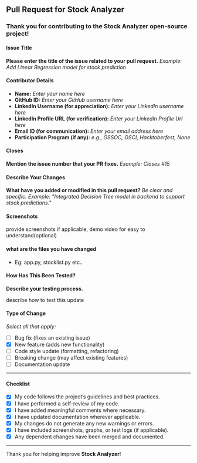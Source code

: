 ## Pull Request for Stock Analyzer

### Thank you for contributing to the **Stock Analyzer** open-source project!

#### Issue Title

**Please enter the title of the issue related to your pull request.**
_Example: Add Linear Regression model for stock prediction_

#### Contributor Details

- **Name:** _Enter your name here_
- **GitHub ID:** _Enter your GitHub username here_
- **LinkedIn Username (for appreciation):** _Enter your LinkedIn username here_
- **LinkedIn Profile URL (for verification):** _Enter your LinkedIn Profile Url here_
- **Email ID (for communication):** _Enter your email address here_
- **Participation Program (if any):** _e.g., GSSOC, OSCI, Hacktoberfest, None_

#### Closes

**Mention the issue number that your PR fixes.**
_Example: Closes #15_

#### Describe Your Changes

**What have you added or modified in this pull request?**
_Be clear and specific. Example: "Integrated Decision Tree model in backend to support stock predictions."_

#### Screenshots

provide screenshots if applicable, demo video for easy to understand(optional)

#### what are the files you have changed

- Eg: app.py, stocklist.py etc..

#### How Has This Been Tested?

**Describe your testing process.**

describe how to test this update

#### Type of Change

_Select all that apply:_

- [ ] Bug fix (fixes an existing issue)
- [X] New feature (adds new functionality)
- [ ] Code style update (formatting, refactoring)
- [ ] Breaking change (may affect existing features)
- [ ] Documentation update

---

#### Checklist

- [X] My code follows the project’s guidelines and best practices.
- [X] I have performed a self-review of my code.
- [X] I have added meaningful comments where necessary.
- [X] I have updated documentation wherever applicable.
- [X] My changes do not generate any new warnings or errors.
- [X] I have included screenshots, graphs, or test logs (if applicable).
- [X] Any dependent changes have been merged and documented.

---

Thank you for helping improve **Stock Analyzer**!
